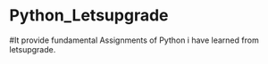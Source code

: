 # Python_Letsupgrade
#It provide fundamental Assignments of Python i have learned from letsupgrade.


